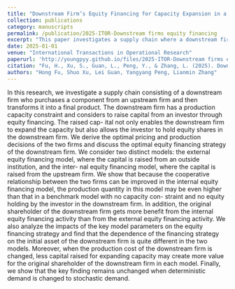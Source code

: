 ```yaml
---
title: "Downstream Firm’s Equity Financing for Capacity Expansion in a Supply Chain"
collection: publications
category: manuscripts
permalink: /publication/2025-ITOR-Downstream firms equity financing
excerpt: "This paper investigates a supply chain where a downstream firm raises capital through equity financing for capacity expansion, considering both external and internal equity financing models."
date: 2025-01-01
venue: "International Transactions in Operational Research"
paperurl: 'http://youngpyy.github.io/files/2025-ITOR-Downstream firms equity financing.pdf'
citation: "Fu, H., Xu, S., Guan, L., Peng, Y., & Zhang, L. (2025). Downstream firm’s equity financing for capacity expansion in a supply chain. <i>International Transactions in Operational Research</i>, 32, 1751–1791. https://doi.org/10.1111/itor.13357"
authors: "Hong Fu, Shuo Xu, Lei Guan, Yangyang Peng, Lianmin Zhang"
---
```


In this research, we investigate a supply chain consisting of a downstream firm who purchases a component from an upstream firm and then transforms it into a final product. The downstream firm has a production capacity constraint and considers to raise capital from an investor through equity financing. The raised cap- ital not only enables the downstream firm to expand the capacity but also allows the investor to hold equity shares in the downstream firm. We derive the optimal pricing and production decisions of the two firms and discuss the optimal equity financing strategy of the downstream firm. We consider two distinct models: the external equity financing model, where the capital is raised from an outside institution, and the inter- nal equity financing model, where the capital is raised from the upstream firm. We show that because the cooperative relationship between the two firms can be improved in the internal equity financing model, the production quantity in this model may be even higher than that in a benchmark model with no capacity con- straint and no equity holding by the investor in the downstream firm. In addition, the original shareholder of the downstream firm gets more benefit from the internal equity financing activity than from the external equity financing activity. We also analyze the impacts of the key model parameters on the equity financing strategy and find that the dependence of the financing strategy on the initial asset of the downstream firm is quite different in the two models. Moreover, when the production cost of the downstream firm is changed, less capital raised for expanding capacity may create more value for the original shareholder of the downstream firm in each model. Finally, we show that the key finding remains unchanged when deterministic demand is changed to stochastic demand.
